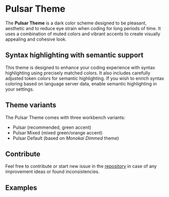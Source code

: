 # Pulsar Theme

The **Pulsar Theme** is a dark color scheme designed to be pleasant, aesthetic and to reduce eye strain when coding for long periods of time. It uses a combination of muted colors and vibrant accents to create visually appealing and cohesive look.

## Syntax highlighting with semantic support

This theme is designed to enhance your coding experience with syntax highlighting using precisely matched colors. It also includes carefully adjusted token colors for semantic highlighting. If you wish to enrich syntax coloring based on language server data, enable semantic highlighting in your settings.

## Theme variants

The Pulsar Theme comes with three workbench variants:
* Pulsar (recommended, green accent)
* Pulsar Mixed (mixed green/orange accent)
* Pulsar Default (based on *Monokai Dimmed* theme)

## Contribute

Feel free to contribute or start new issue in the [repository]() in case of any improvement ideas or found inconsistencies.

## Examples
